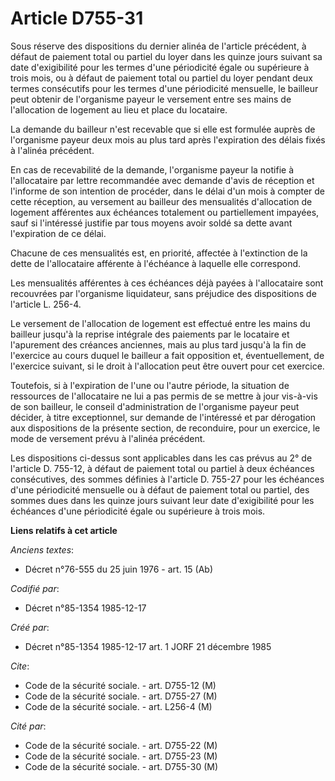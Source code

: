 # Article D755-31

Sous réserve des dispositions du dernier alinéa de l'article précédent, à défaut de paiement total ou partiel du loyer dans
les quinze jours suivant sa date d'exigibilité pour les termes d'une périodicité égale ou supérieure à trois mois, ou à
défaut de paiement total ou partiel du loyer pendant deux termes consécutifs pour les termes d'une périodicité mensuelle, le
bailleur peut obtenir de l'organisme payeur le versement entre ses mains de l'allocation de logement au lieu et place du
locataire. 

La demande du bailleur n'est recevable que si elle est formulée auprès de l'organisme payeur deux mois au plus tard après
l'expiration des délais fixés à l'alinéa précédent. 

En cas de recevabilité de la demande, l'organisme payeur la notifie à l'allocataire par lettre recommandée avec demande
d'avis de réception et l'informe de son intention de procéder, dans le délai d'un mois à compter de cette réception, au
versement au bailleur des mensualités d'allocation de logement afférentes aux échéances totalement ou partiellement impayées,
sauf si l'intéressé justifie par tous moyens avoir soldé sa dette avant l'expiration de ce délai. 

Chacune de ces mensualités est, en priorité, affectée à l'extinction de la dette de l'allocataire afférente à l'échéance à
laquelle elle correspond. 

Les mensualités afférentes à ces échéances déjà payées à l'allocataire sont recouvrées par l'organisme liquidateur, sans
préjudice des dispositions de l'article L. 256-4. 

Le versement de l'allocation de logement est effectué entre les mains du bailleur jusqu'à la reprise intégrale des paiements
par le locataire et l'apurement des créances anciennes, mais au plus tard jusqu'à la fin de l'exercice au cours duquel le
bailleur a fait opposition et, éventuellement, de l'exercice suivant, si le droit à l'allocation peut être ouvert pour cet
exercice. 

Toutefois, si à l'expiration de l'une ou l'autre période, la situation de ressources de l'allocataire ne lui a pas permis de
se mettre à jour vis-à-vis de son bailleur, le conseil d'administration de l'organisme payeur peut décider, à titre
exceptionnel, sur demande de l'intéressé et par dérogation aux dispositions de la présente section, de reconduire, pour un
exercice, le mode de versement prévu à l'alinéa précédent. 

Les dispositions ci-dessus sont applicables dans les cas prévus au 2° de l'article D. 755-12, à défaut de paiement total ou
partiel à deux échéances consécutives, des sommes définies à l'article D. 755-27 pour les échéances d'une périodicité
mensuelle ou à défaut de paiement total ou partiel, des sommes dues dans les quinze jours suivant leur date d'exigibilité
pour les échéances d'une périodicité égale ou supérieure à trois mois.

**Liens relatifs à cet article**

_Anciens textes_:

  - Décret n°76-555 du 25 juin 1976 - art. 15 (Ab)

_Codifié par_:

  - Décret n°85-1354 1985-12-17

_Créé par_:

  - Décret n°85-1354 1985-12-17 art. 1 JORF 21 décembre 1985

_Cite_:

  - Code de la sécurité sociale. - art. D755-12 (M)
  - Code de la sécurité sociale. - art. D755-27 (M)
  - Code de la sécurité sociale. - art. L256-4 (M)

_Cité par_:

  - Code de la sécurité sociale. - art. D755-22 (M)
  - Code de la sécurité sociale. - art. D755-23 (M)
  - Code de la sécurité sociale. - art. D755-30 (M)
